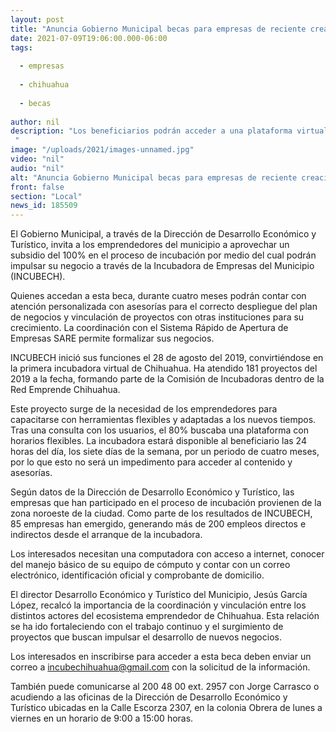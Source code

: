 ```yaml
---
layout: post
title: "Anuncia Gobierno Municipal becas para empresas de reciente creación"
date: 2021-07-09T19:06:00.000-06:00
tags:
  
  - empresas
  
  - chihuahua
  
  - becas
  
author: nil
description: "Los beneficiarios podrán acceder a una plataforma virtual de forma gratuita y así poder desarrollar su plan de negocios. Además de capacitaciones opcionales como charlas de finanzas, mercadotecnia y aspectos legales. "
image: "/uploads/2021/images-unnamed.jpg"
video: "nil"
audio: "nil"
alt: "Anuncia Gobierno Municipal becas para empresas de reciente creación"
front: false
section: "Local"
news_id: 185509
---
```


El Gobierno Municipal, a través de la Dirección de Desarrollo Económico y Turístico, invita a los emprendedores del municipio a aprovechar un subsidio del 100% en el proceso de incubación por medio del cual podrán impulsar su negocio a través de la Incubadora de Empresas del Municipio (INCUBECH).

Quienes accedan a esta beca, durante cuatro meses podrán contar con atención personalizada con asesorías para el correcto despliegue del plan de negocios y vinculación de proyectos con otras instituciones para su crecimiento. La coordinación con el Sistema Rápido de Apertura de Empresas SARE permite formalizar sus negocios.

INCUBECH inició sus funciones el 28 de agosto del 2019, convirtiéndose en la primera incubadora virtual de Chihuahua. Ha atendido 181 proyectos del 2019 a la fecha, formando parte de la Comisión de Incubadoras dentro de la Red Emprende Chihuahua.

Este proyecto surge de la necesidad de los emprendedores para capacitarse con herramientas flexibles y adaptadas a los nuevos tiempos. Tras una consulta con los usuarios, el 80% buscaba una plataforma con horarios flexibles. La incubadora estará disponible al beneficiario las 24 horas del día, los siete días de la semana, por un periodo de cuatro meses, por lo que esto no será un impedimento para acceder al contenido y asesorías.

Según datos de la Dirección de Desarrollo Económico y Turístico, las empresas que han participado en el proceso de incubación provienen de la zona noroeste de la ciudad. Como parte de los resultados de INCUBECH, 85 empresas han emergido, generando más de 200 empleos directos e indirectos desde el arranque de la incubadora.

Los interesados necesitan una computadora con acceso a internet, conocer del manejo básico de su equipo de cómputo y contar con un correo electrónico, identificación oficial y comprobante de domicilio.

El director Desarrollo Económico y Turístico del Municipio, Jesús García López, recalcó la importancia de la coordinación y vinculación entre los distintos actores del ecosistema emprendedor de Chihuahua. Esta relación se ha ido fortaleciendo con el trabajo continuo y el surgimiento de proyectos que buscan impulsar el desarrollo de nuevos negocios.

Los interesados en inscribirse para acceder a esta beca deben enviar un correo a incubechihuahua@gmail.com con la solicitud de la información. 

También puede comunicarse al 200 48 00 ext. 2957 con Jorge Carrasco o acudiendo a las oficinas de la Dirección de Desarrollo Económico y Turístico ubicadas en la Calle Escorza 2307, en la colonia Obrera de lunes a viernes en un horario de 9:00 a 15:00 horas.